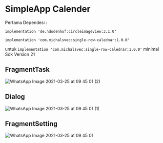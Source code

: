 # SimpleApp Calender
Pertama Dependesi :

```implementation 'de.hdodenhof:circleimageview:3.1.0'```

```implementation 'com.michalsvec:single-row-calednar:1.0.0'```

untuk ```implementation 'com.michalsvec:single-row-calednar:1.0.0'``` minimal Sdk Version 21

## FragmentTask
![WhatsApp Image 2021-03-25 at 09 45 01 (2)](https://user-images.githubusercontent.com/42132876/112413589-0c1d9780-8d53-11eb-80a6-794f4408b052.jpeg)

## Dialog
![WhatsApp Image 2021-03-25 at 09 45 01 (1)](https://user-images.githubusercontent.com/42132876/112413688-32dbce00-8d53-11eb-8dbf-091afe563f19.jpeg)

## FragmentSetting
![WhatsApp Image 2021-03-25 at 09 45 01](https://user-images.githubusercontent.com/42132876/112413753-5141c980-8d53-11eb-8560-2d872eb7c85e.jpeg)
